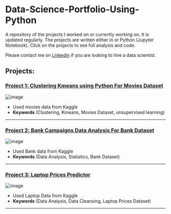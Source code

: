 # Data-Science-Portfolio-Using-Python
 
A repository of the projects I worked on or currently working on. It is updated regularly. The projects are written either in or Python (Jupyter Notebook). Click on the projects to see full analysis and code.

Please contact me on [Linkedin](https://www.linkedin.com/in/mostafafakhra) if you are looking to hire a data scientist.
 
## Projects:

###  [Project 1: Clustering Kmeans using Python For Movies Dataset](https://github.com/mostafafakhra/Data-Science-Portfolio-Using-Python/blob/main/Clustering/Clustering-Kmeans-using-Python-For-Movies-Dataset/Movies%20Dataset.ipynb)
![image](https://github.com/mostafafakhra/Data-Science-Portfolio-Using-Python/blob/main/Clustering/Clustering-Kmeans-using-Python-For-Movies-Dataset/1.png)
* Used movies data from Kaggle
* **Keywords** (Clustering, Kmeans, Movies Dataset, unsupervised learning)

---

###  [Project 2: Bank Campaigns Data Analysis For Bank Dataset](https://github.com/mostafafakhra/Data-Science-Portfolio-Using-Python/blob/main/Data%20Analysis/Bank%20Campaigns/Bank%20Campaigns%20Data%20Analysis.ipynb)
![image](https://github.com/mostafafakhra/Data-Science-Portfolio-Using-Python/blob/main/Data%20Analysis/Bank%20Campaigns/1.jpg)
* Used Bank data from Kaggle
* **Keywords** (Data Analysis, Statistics, Bank Dataset)

---

###  [Project 3: Laptop Prices Predictor](https://github.com/mostafafakhra/Data-Science-Portfolio-Using-Python/blob/main/Laptop%20Prices%20Predictor/Laptop%20Price%20Predictor.ipynb)
![image](https://github.com/mostafafakhra/Data-Science-Portfolio-Using-Python/blob/main/Laptop%20Prices%20Predictor/Web-Application-for-Prediction.png])
* Used Laptop Data from Kaggle
* **Keywords** (Data Analysis, Data Cleansing, Laptop Prices Dataset)

---
